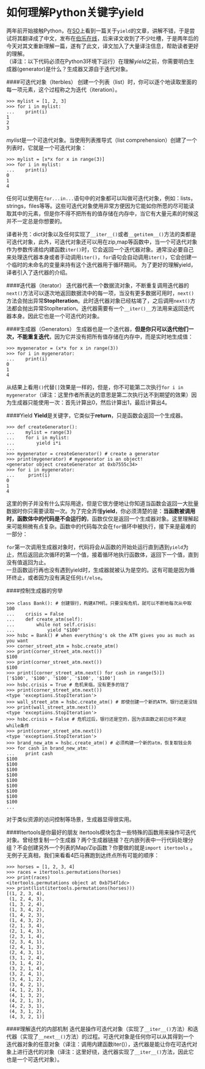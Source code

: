 如何理解Python关键字yield
=======================
两年前开始接触Python，在[SO](http://stackoverflow.com/questions/231767/what-does-the-yield-keyword-do-in-python)上看到一篇关于`yield`的文章，讲解不错，于是尝试将其翻译成了中文，发布在[伯乐在线](http://python.jobbole.com/28506/#comment-93061)，后来译文收到了不少吐槽，于是两年后的今天对其文重新理解一篇，遂有了此文，译文加入了大量译注信息，帮助读者更好的理解。  
（译注：以下代码必须在Python3环境下运行）在理解*yield*之前，你需要明白生成器(generator)是什么？生成器又源自于迭代对象。  

####可迭代对象（Iterbles）
创建一个列表（list）时，你可以逐个地读取里面的每一项元素，这个过程称之为迭代（iteration）。  
    
    >>> mylist = [1, 2, 3]
    >>> for i in mylist:
    ...    print(i)
    1
    2
    3
*mylist*是一个可迭代对象。当使用列表推导式（list comprehension）创建了一个列表时，它就是一个可迭代对象：  
    
    >>> mylist = [x*x for x in range(3)]
    >>> for i in mylist:
    ...    print(i)
    0
    1
    4
任何可以使用在`for...in...`语句中的对象都可以叫做可迭代对象，例如：lists，strings，files等等。这些可迭代对象使用非常方便因为它能如你所愿的尽可能读取其中的元素，但是你不得不把所有的值存储在内存中，当它有大量元素的时候这并不一定总是你想要的。  

译者补充：dict对象以及任何实现了`__iter__()`或者`__getitem__()`方法的类都是可迭代对象，此外，可迭代对象还可以用在zip,map等函数中，当一个可迭代对象作为参数传递给内建函数`iter()`时，它会返回一个迭代器对象。通常没必要自己来处理迭代器本身或者手动调用`iter()`，`for`语句会自动调用`iter()`，它会创建一个临时的未命名的变量来持有这个迭代器用于循环期间。 为了更好的理解yield，译者引入了迭代器的介绍。  

####迭代器（iterator）
迭代器代表一个数据流对象，不断重复调用迭代器的`next()`方法可以逐次地返回数据流中的每一项，当没有更多数据可用时，`next()`方法会抛出异常**StopIteration**。此时迭代器对象已经枯竭了，之后调用`next()`方法都会抛出异常StopIteration。迭代器需要有一个`__iter()__`方法用来返回迭代器本身。因此它也是一个可迭代的对象。



####生成器（Generators）
生成器也是一个迭代器，**但是你只可以迭代他们一次，不能重复迭代**，因为它并没有把所有值存储在内存中，而是实时地生成值：  
    
    >>> mygenerator = (x*x for x in range(3))
    >>> for i in mygenerator:
    ...    print(i)
    0
    1
    4
从结果上看用`()`代替`[]`效果是一样的，但是，你不可能第二次执行`for i in mygenerator`（译注：这里作者所表达的意思是第二次执行达不到期望的效果）因为生成器只能使用一次：首先计算出0，然后计算出1，最后计算出4。  

####Yield
**Yield**是关键字，它类似于**return**，只是函数会返回一个生成器。  
    
    >>> def createGenerator():
    ...    mylist = range(3)
    ...    for i in mylist:
    ...        yield i*i
    ...
    >>> mygenerator = createGenerator() # create a generator
    >>> print(mygenerator) # mygenerator is an object!
    <generator object createGenerator at 0xb7555c34>
    >>> for i in mygenerator:
    ...     print(i)
    0
    1
    4
    
这里的例子并没有什么实际用途，但是它很方便地让你知道当函数会返回一大批量数据时你只需要读取一次。为了完全弄懂**yield**，你必须清楚的是：**当函数被调用时，函数体中的代码是不会运行的**，函数仅仅是返回一个生成器对象。这里理解起来可能稍微有点复杂。函数中的代码每次会在`for`循环中被执行，接下来是最难的一部分：  
    
`for`第一次调用生成器对象时，代码将会从函数的开始处运行直到遇到`yield`为止，然后返回此次循环的第一个值，接着循环地执行函数体，返回下一个值，直到没有值返回为止。    
一旦函数运行再也没有遇到yield时，生成器就被认为是空的。这有可能是因为循环终止，或者因为没有满足任何`if/else`。  

####控制生成器的穷举
    
    >>> class Bank(): # 创建银行，构建ATM机，只要没有危机，就可以不断地每次从中取100
    ...    crisis = False
    ...    def create_atm(self):
    ...        while not self.crisis:
    ...            yield "$100"
    >>> hsbc = Bank() # when everything's ok the ATM gives you as much as you want
    >>> corner_street_atm = hsbc.create_atm()
    >>> print(corner_street_atm.next())
    $100
    >>> print(corner_street_atm.next())
    $100
    >>> print([corner_street_atm.next() for cash in range(5)])
    ['$100', '$100', '$100', '$100', '$100']
    >>> hsbc.crisis = True # 危机来临，没有更多的钱了
    >>> print(corner_street_atm.next())
    <type 'exceptions.StopIteration'>
    >>> wall_street_atm = hsbc.create_atm() # 即使创建一个新的ATM，银行还是没钱
    >>> print(wall_street_atm.next())
    <type 'exceptions.StopIteration'>
    >>> hsbc.crisis = False # 危机过后，银行还是空的，因为该函数之前已经不满足while条件
    >>> print(corner_street_atm.next())
    <type 'exceptions.StopIteration'>
    >>> brand_new_atm = hsbc.create_atm() # 必须构建一个新的atm，恢复取钱业务
    >>> for cash in brand_new_atm:
    ...    print cash
    $100
    $100
    $100
    $100
    $100
    $100
    $100
    $100
    $100
    ...
对于类似资源的访问控制等场景，生成器显得很实用。  

####Itertools是你最好的朋友
itertools模块包含一些特殊的函数用来操作可迭代对象。曾经想复制一个生成器？两个生成器链接？在内嵌列表中一行代码处理分组？不会创建另外一个列表的Map/Zip函数？你要做的就是`import itertools` 。无例子无真相，我们来看看4匹马赛跑到达终点所有可能的顺序：    

    >>> horses = [1, 2, 3, 4]
    >>> races = itertools.permutations(horses)
    >>> print(races)
    <itertools.permutations object at 0xb754f1dc>
    >>> print(list(itertools.permutations(horses)))
    [(1, 2, 3, 4),
     (1, 2, 4, 3),
     (1, 3, 2, 4),
     (1, 3, 4, 2),
     (1, 4, 2, 3),
     (1, 4, 3, 2),
     (2, 1, 3, 4),
     (2, 1, 4, 3),
     (2, 3, 1, 4),
     (2, 3, 4, 1),
     (2, 4, 1, 3),
     (2, 4, 3, 1),
     (3, 1, 2, 4),
     (3, 1, 4, 2),
     (3, 2, 1, 4),
     (3, 2, 4, 1),
     (3, 4, 1, 2),
     (3, 4, 2, 1),
     (4, 1, 2, 3),
     (4, 1, 3, 2),
     (4, 2, 1, 3),
     (4, 2, 3, 1),
     (4, 3, 1, 2),
     (4, 3, 2, 1)]
####理解迭代的内部机制
迭代是操作可迭代对象（实现了`__iter__()`方法）和迭代器（实现了`__next__()`方法）的过程。可迭代对象是任何你可以从其得到一个迭代器对象的任意对象（译注：调用内建函数iter()），迭代器是能让你在可迭代对象上进行迭代的对象（译注：这里好绕，迭代器实现了`__iter__()`方法，因此它也是一个可迭代对象）。


    